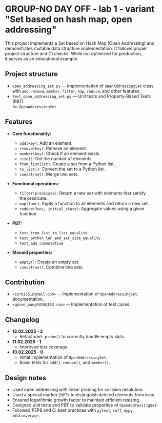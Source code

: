 # GROUP-NO DAY OFF - lab 1 - variant "Set based on hash map, open addressing"

This project implements a Set based on Hash Map (Open Addressing) and  
demonstrates mutable data structure implementation. It follows proper  
project structure and CI checks. While not optimized for production,  
it serves as an educational example.

## Project structure

- `open_addressing_set.py` — Implementation of `OpenAddressingSet` class  
  with `add`, `remove`, `member`, `filter`, `map`, `reduce`, and other features.
- `test_open_addressing_set.py` — Unit tests and Property-Based Tests (PBT)  
  for `OpenAddressingSet`.

## Features

- **Core functionality:**
  - `add(key)`: Add an element.
  - `remove(key)`: Remove an element.
  - `member(key)`: Check if an element exists.
  - `size()`: Get the number of elements.
  - `from_list(lst)`: Create a set from a Python list.
  - `to_list()`: Convert the set to a Python list.
  - `concat(set)`: Merge two sets.

- **Functional operations:**
  - `filter(predicate)`: Return a new set with elements that satisfy  
    the predicate.
  - `map(func)`: Apply a function to all elements and return a new set.
  - `reduce(func, initial_state)`: Aggregate values using a given function.

- **PBT:**
  - `test_from_list_to_list_equality`
  - `test_python_len_and_set_size_equality`
  - `test_add_commutative`

- **Monoid properties:**
  - `empty()`: Create an empty set.
  - `concat(set)`: Combine two sets.

## Contribution

- `<czr61551@gmail.com>` -- Implementation of `OpenAddressingSet`,  
  documentation.
- `<quinn_wang0416@163.com>` -- Implementation of test cases.

## Changelog

- **12.02.2025 - 2**
  - Refactored `_probe()` to correctly handle empty slots.
- **11.02.2025 - 1**
  - Improved test coverage.
- **10.02.2025 - 0**
  - Initial implementation of `OpenAddressingSet`.
  - Basic tests for `add()`, `remove()`, and `member()`.

## Design notes

- Used open addressing with linear probing for collision resolution.
- Used a special marker `EMPTY` to distinguish deleted elements from `None`.
- Ensured logarithmic growth factor to maintain efficient resizing.
- Designed unit tests and PBT to validate properties of `OpenAddressingSet`.
- Followed PEP8 and CI best practices with `pytest`, `ruff`, `mypy`,  
  and `coverage`.


